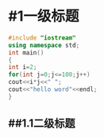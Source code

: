
#1一级标题 
 ==  
```cpp
#include "iostream"
using namespace std;
int main()
{
int i=2;
for(int j=0;j<=100;j++)
cout<<i*j<<" ";
cout<<"hello word"<<endl;
}
```
##1.1二级标题
  -----------
  


